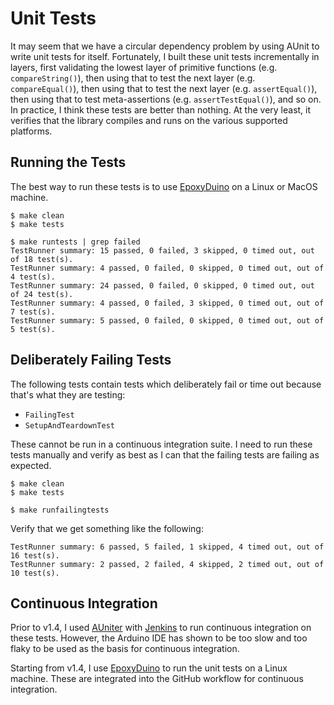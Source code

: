 # Unit Tests

It may seem that we have a circular dependency problem by using AUnit to write
unit tests for itself. Fortunately, I built these unit tests incrementally in
layers, first validating the lowest layer of primitive functions (e.g.
`compareString()`), then using that to test the next layer (e.g.
`compareEqual()`), then using that to test the next layer (e.g.
`assertEqual()`), then using that to test meta-assertions (e.g.
`assertTestEqual()`), and so on. In practice, I think these tests are better
than nothing. At the very least, it verifies that the library compiles and runs
on the various supported platforms.

## Running the Tests

The best way to run these tests is to use
[EpoxyDuino](https://github.com/bxparks/EpoxyDuino) on a Linux or MacOS
machine.

```
$ make clean
$ make tests

$ make runtests | grep failed
TestRunner summary: 15 passed, 0 failed, 3 skipped, 0 timed out, out of 18 test(s).
TestRunner summary: 4 passed, 0 failed, 0 skipped, 0 timed out, out of 4 test(s).
TestRunner summary: 24 passed, 0 failed, 0 skipped, 0 timed out, out of 24 test(s).
TestRunner summary: 4 passed, 0 failed, 3 skipped, 0 timed out, out of 7 test(s).
TestRunner summary: 5 passed, 0 failed, 0 skipped, 0 timed out, out of 5 test(s).
```

## Deliberately Failing Tests

The following tests contain tests which deliberately fail or time out
because that's what they are testing:

* `FailingTest`
* `SetupAndTeardownTest`

These cannot be run in a continuous integration suite. I need to run these tests
manually and verify as best as I can that the failing tests are failing as
expected.

```
$ make clean
$ make tests

$ make runfailingtests
```

Verify that we get something like the following:
```
TestRunner summary: 6 passed, 5 failed, 1 skipped, 4 timed out, out of 16 test(s).
TestRunner summary: 2 passed, 2 failed, 4 skipped, 2 timed out, out of 10 test(s).
```

## Continuous Integration

Prior to v1.4, I used [AUniter](https://github.com/bxparks/AUniter) with
[Jenkins](https://jenkins.io) to run continuous integration on these tests.
However, the Arduino IDE has shown to be too slow and too flaky to be
used as the basis for continuous integration.

Starting from v1.4, I use
[EpoxyDuino](https://github.com/bxparks/EpoxyDuino) to run the unit tests
on a Linux machine. These are integrated into the GitHub workflow for continuous
integration.
